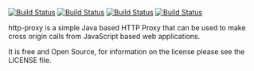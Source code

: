 [![Build Status](https://travis-ci.org/geosolutions-it/http-proxy.svg?branch=master)](https://travis-ci.org/geosolutions-it/http-proxy)
[![Build Status](https://travis-ci.org/geosolutions-it/http-proxy.svg?branch=1.0.x)](https://travis-ci.org/geosolutions-it/http-proxy)
[![Build Status](http://build.geo-solutions.it/jenkins/buildStatus/icon?job=http-proxy-Master)](http://build.geo-solutions.it/jenkins/job/http-proxy-Master/)
[![Build Status](http://build.geo-solutions.it/jenkins/buildStatus/icon?job=http-proxy-Stable)](http://build.geo-solutions.it/jenkins/view/http-proxy/job/http-proxy-Stable/)

http-proxy is a simple Java based HTTP Proxy that can be used to make cross origin calls from JavaScript based web applications.

It is free and Open Source, for information on the license please see the LICENSE file.
